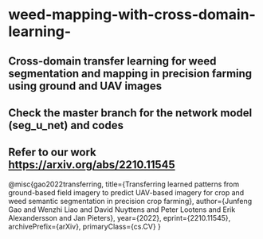 # weed-mapping-with-cross-domain-learning-

## Cross-domain transfer learning for weed segmentation and mapping in precision farming using ground and UAV images


## Check the master branch for the network model (seg_u_net) and codes 

## Refer to our work https://arxiv.org/abs/2210.11545

@misc{gao2022transferring,
      title={Transferring learned patterns from ground-based field imagery to predict UAV-based imagery for crop and weed semantic segmentation in precision crop farming}, 
      author={Junfeng Gao and Wenzhi Liao and David Nuyttens and Peter Lootens and Erik Alexandersson and Jan Pieters},
      year={2022},
      eprint={2210.11545},
      archivePrefix={arXiv},
      primaryClass={cs.CV}
}
